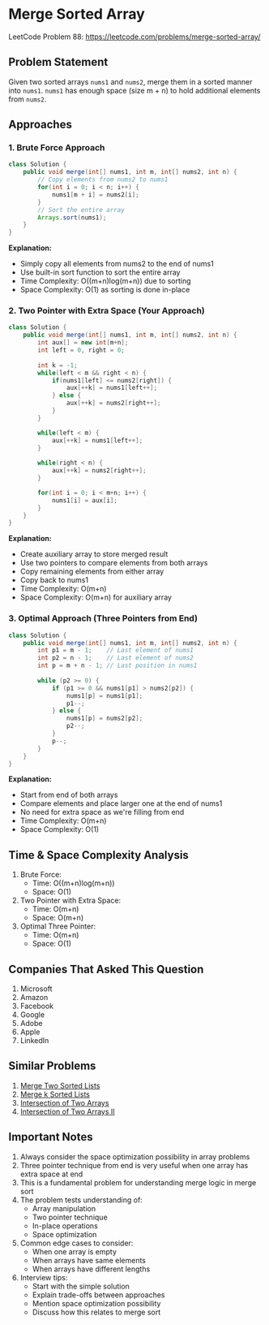 # Merge Sorted Array
LeetCode Problem 88: https://leetcode.com/problems/merge-sorted-array/

## Problem Statement
Given two sorted arrays `nums1` and `nums2`, merge them in a sorted manner into `nums1`. `nums1` has enough space (size m + n) to hold additional elements from `nums2`.

## Approaches

### 1. Brute Force Approach
```java
class Solution {
    public void merge(int[] nums1, int m, int[] nums2, int n) {
        // Copy elements from nums2 to nums1
        for(int i = 0; i < n; i++) {
            nums1[m + i] = nums2[i];
        }
        // Sort the entire array
        Arrays.sort(nums1);
    }
}
```
**Explanation:**
- Simply copy all elements from nums2 to the end of nums1
- Use built-in sort function to sort the entire array
- Time Complexity: O((m+n)log(m+n)) due to sorting
- Space Complexity: O(1) as sorting is done in-place

### 2. Two Pointer with Extra Space (Your Approach)
```java
class Solution {
    public void merge(int[] nums1, int m, int[] nums2, int n) {
        int aux[] = new int[m+n];
        int left = 0, right = 0;
        
        int k = -1;
        while(left < m && right < n) {
            if(nums1[left] <= nums2[right]) {
                aux[++k] = nums1[left++];
            } else {
                aux[++k] = nums2[right++];
            }
        }

        while(left < m) {
            aux[++k] = nums1[left++];
        }
        
        while(right < n) {
            aux[++k] = nums2[right++];
        }

        for(int i = 0; i < m+n; i++) {
            nums1[i] = aux[i];
        }
    }
}
```
**Explanation:**
- Create auxiliary array to store merged result
- Use two pointers to compare elements from both arrays
- Copy remaining elements from either array
- Copy back to nums1
- Time Complexity: O(m+n)
- Space Complexity: O(m+n) for auxiliary array

### 3. Optimal Approach (Three Pointers from End)
```java
class Solution {
    public void merge(int[] nums1, int m, int[] nums2, int n) {
        int p1 = m - 1;    // Last element of nums1
        int p2 = n - 1;    // Last element of nums2
        int p = m + n - 1; // Last position in nums1
        
        while (p2 >= 0) {
            if (p1 >= 0 && nums1[p1] > nums2[p2]) {
                nums1[p] = nums1[p1];
                p1--;
            } else {
                nums1[p] = nums2[p2];
                p2--;
            }
            p--;
        }
    }
}
```
**Explanation:**
- Start from end of both arrays
- Compare elements and place larger one at the end of nums1
- No need for extra space as we're filling from end
- Time Complexity: O(m+n)
- Space Complexity: O(1)

## Time & Space Complexity Analysis
1. Brute Force:
   - Time: O((m+n)log(m+n))
   - Space: O(1)
2. Two Pointer with Extra Space:
   - Time: O(m+n)
   - Space: O(m+n)
3. Optimal Three Pointer:
   - Time: O(m+n)
   - Space: O(1)

## Companies That Asked This Question
1. Microsoft
2. Amazon
3. Facebook
4. Google
5. Adobe
6. Apple
7. LinkedIn

## Similar Problems
1. [Merge Two Sorted Lists](https://leetcode.com/problems/merge-two-sorted-lists/)
2. [Merge k Sorted Lists](https://leetcode.com/problems/merge-k-sorted-lists/)
3. [Intersection of Two Arrays](https://leetcode.com/problems/intersection-of-two-arrays/)
4. [Intersection of Two Arrays II](https://leetcode.com/problems/intersection-of-two-arrays-ii/)

## Important Notes
1. Always consider the space optimization possibility in array problems
2. Three pointer technique from end is very useful when one array has extra space at end
3. This is a fundamental problem for understanding merge logic in merge sort
4. The problem tests understanding of:
   - Array manipulation
   - Two pointer technique
   - In-place operations
   - Space optimization
5. Common edge cases to consider:
   - When one array is empty
   - When arrays have same elements
   - When arrays have different lengths
6. Interview tips:
   - Start with the simple solution
   - Explain trade-offs between approaches
   - Mention space optimization possibility
   - Discuss how this relates to merge sort
